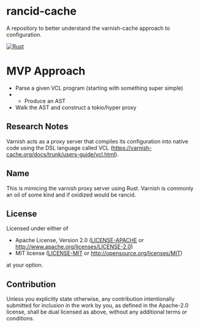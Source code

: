 # rancid-cache

A repository to better understand the varnish-cache approach to configuration. 

[![Rust](https://github.com/chotchki/rancid-cache/actions/workflows/rust.yml/badge.svg)](https://github.com/chotchki/rancid-cache/actions/workflows/rust.yml)

# MVP Approach

* Parse a given VCL program (starting with something super simple)
* * Produce an AST
* Walk the AST and construct a tokio/hyper proxy

## Research Notes

Varnish acts as a proxy server that compiles its configuration into native code using the DSL language called VCL (https://varnish-cache.org/docs/trunk/users-guide/vcl.html).

## Name

This is mimicing the varnish proxy server using Rust. Varnish is commonly an oil of some kind and if oxidized would be rancid.

## License

Licensed under either of

 * Apache License, Version 2.0
   ([LICENSE-APACHE](LICENSE-APACHE) or http://www.apache.org/licenses/LICENSE-2.0)
 * MIT license
   ([LICENSE-MIT](LICENSE-MIT) or http://opensource.org/licenses/MIT)

at your option.

## Contribution

Unless you explicitly state otherwise, any contribution intentionally submitted
for inclusion in the work by you, as defined in the Apache-2.0 license, shall be
dual licensed as above, without any additional terms or conditions.